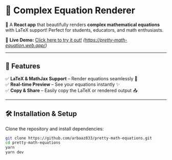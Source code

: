 # 📘 Complex Equation Renderer  

📢 A **React app** that beautifully renders **complex mathematical equations** with LaTeX support! Perfect for students, educators, and math enthusiasts.  

🌟 **Live Demo:** [Click here to try it out!](#) *(https://pretty-math-equation.web.app/)*  

---

## 🚀 Features  
✅ **LaTeX & MathJax Support** – Render equations seamlessly 🎯  
✅ **Real-time Preview** – See your equations instantly ✨  
✅ **Copy & Share** – Easily copy the LaTeX or rendered output 📤  

---

## 🛠️ Installation & Setup  
Clone the repository and install dependencies:  

```bash
git clone https://github.com/arbaaz833/pretty-math-equations.git
cd pretty-math-equations
yarn 
yarn dev
